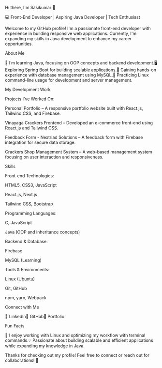 Hi there, I'm Sasikumar 👋

💻 Front-End Developer | Aspiring Java Developer | Tech Enthusiast

Welcome to my GitHub profile! I'm a passionate front-end developer with experience in building responsive web applications. Currently, I'm expanding my skills in Java development to enhance my career opportunities.

About Me

🌱 I’m learning Java, focusing on OOP concepts and backend development.🖥️ Exploring Spring Boot for building scalable applications.📖 Gaining hands-on experience with database management using MySQL.🐧 Practicing Linux command-line usage for development and server management.

My Development Work

Projects I've Worked On:

Personal Portfolio – A responsive portfolio website built with React.js, Tailwind CSS, and Firebase.

Vinayaga Crackers Frontend – Developed an e-commerce front-end using React.js and Tailwind CSS.

Feedback Form - Nextriad Solutions – A feedback form with Firebase integration for secure data storage.

Crackers Shop Management System – A web-based management system focusing on user interaction and responsiveness.

Skills

Front-end Technologies:

HTML5, CSS3, JavaScript

React.js, Next.js

Tailwind CSS, Bootstrap

Programming Languages:

C, JavaScript

Java (OOP and inheritance concepts)

Backend & Database:

Firebase

MySQL (Learning)

Tools & Environments:

Linux (Ubuntu)

Git, GitHub

npm, yarn, Webpack

Connect with Me

📌 LinkedIn📌 GitHub📌 Portfolio

Fun Facts

📂 I enjoy working with Linux and optimizing my workflow with terminal commands.💡 Passionate about building scalable and efficient applications while expanding my knowledge in Java.

Thanks for checking out my profile! Feel free to connect or reach out for collaborations! 🚀
